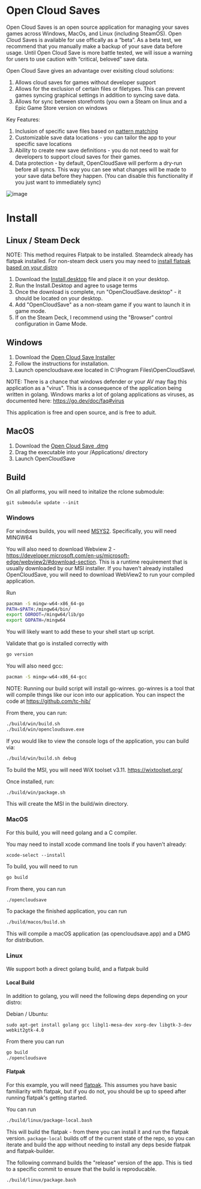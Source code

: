 # Open Cloud Saves 
Open Cloud Saves is an open source application for managing your saves games across Windows, MacOs, and Linux (including SteamOS). Open Cloud Saves is available for use offically as a “beta”. As a beta test, we recommend that you manually make a backup of your save data before usage. Until Open Cloud Save is more battle tested, we will issue a warning for users to use caution with “critical, beloved” save data.

Open Cloud Save gives an advantage over exisiting cloud solutions:

1. Allows cloud saves for games without developer support
2. Allows for the exclusion of certain files or filetypes. This can prevent games syncing graphical settings in addition to syncing save data.
3. Allows for sync between storefronts (you own a Steam on linux and a Epic Game Store version on windows

Key Features:

1. Inclusion of specific save files based on [pattern matching](https://rclone.org/filtering/)
2. Customizable save data locations - you can tailor the app to your specific save locations
3. Ability to create new save definitions - you do not need to wait for developers to support cloud saves for their games.
4. Data protection - by default, OpenCloudSave will perform a dry-run before all syncs. This way you can see what changes will be made to your save data before they happen. (You can disable this functionality if you just want to immediately sync)

<p align="center">

![image](https://user-images.githubusercontent.com/7245174/218942321-510179b1-1f18-4ea6-8e91-6cbabae63672.png)

</p>


# Install

## Linux / Steam Deck

NOTE: This method requires Flatpak to be installed. Steamdeck already has flatpak installed. For non-steam deck users you may need to [install flatpak based on your distro](https://flatpak.org/setup/)

1. Download the [Install.desktop](https://github.com/DavidDeSimone/OpenCloudSaves/releases/download/v0.16.0/Install.desktop) file and place it on your desktop.
2. Run the Install.Desktop and agree to usage terms
3. Once the download is complete, run "OpenCloudSave.desktop" - it should be located on your desktop.
4. Add "OpenCloudSave" as a non-steam game if you want to launch it in game mode.
5. If on the Steam Deck, I recommend using the "Browser" control configuration in Game Mode. 

## Windows

1. Download the [Open Cloud Save Installer](https://github.com/DavidDeSimone/OpenCloudSaves/releases/download/v0.16.0/windows_opencloudsaves_0.16.0_x86_64.msi)
2. Follow the instructions for installation.
3. Launch opencloudsave.exe located in C:\Program Files\OpenCloudSave\

NOTE: There is a chance that windows defender or your AV may flag this application as a "virus". This is a consequence of the application being written in golang. Windows marks a lot of golang applications as viruses, as documented here: 
https://go.dev/doc/faq#virus

This application is free and open source, and is free to aduit.

## MacOS
1. Download the [Open Cloud Save .dmg](https://github.com/DavidDeSimone/OpenCloudSaves/releases/download/v0.16.0/macOS_opencloudsaves_0.16.0_aarch64.dmg)
2. Drag the executable into your /Applications/ directory
3. Launch OpenCloudSave


## Build

On all platforms, you will need to initalize the rclone submodule:

```
git submodule update --init
```

### Windows

For windows builds, you will need [MSYS2](https://www.msys2.org/). Specifically, you will need MINGW64 

You will also need to download Webview 2 - https://developer.microsoft.com/en-us/microsoft-edge/webview2/#download-section. This is a runtime requirement that is usually downloaded by our MSI installer. If you haven't already installed OpenCloudSave, you will need to download WebView2 to run your compiled application. 

Run
```bash
pacman -S mingw-w64-x86_64-go
PATH=$PATH:/mingw64/bin/
export GOROOT=/mingw64/lib/go
export GOPATH=/mingw64
```

You will likely want to add these to your shell start up script.

Validate that go is installed correctly with
```bash
go version
```

You will also need gcc:
```bash
pacman -S mingw-w64-x86_64-gcc
```


NOTE: Running our build script will install go-winres. go-winres is a tool that will compile things like our icon into our application. You can inspect the code at https://github.com/tc-hib/

From there, you can run:
```bash
./build/win/build.sh
./build/win/opencloudsave.exe
```

If you would like to view the console logs of the application, you can build via:

```bash
./build/win/build.sh debug
```

To build the MSI, you will need WiX toolset v3.11. https://wixtoolset.org/

Once installed, run:

```bash
./build/win/package.sh
```

This will create the MSI in the build/win directory.

### MacOS

For this build, you will need golang and a C compiler. 

You may need to install xcode command line tools if you haven't already:

`xcode-select --install`

To build, you will need to run 
```bash
go build
```

From there, you can run 
```bash
./opencloudsave
```

To package the finished application, you can run
```bash
./build/macos/build.sh
```

This will compile a macOS application (as opencloudsave.app) and a DMG for distribution.

### Linux

We support both a direct golang build, and a flatpak build

#### Local Build

In addition to golang, you will need the following deps depending on your distro:

Debian / Ubuntu: 
```
sudo apt-get install golang gcc libgl1-mesa-dev xorg-dev libgtk-3-dev webkit2gtk-4.0
```

From there you can run 
```bash
go build
./opencloudsave
```

#### Flatpak

For this example, you will need [flatpak](https://flatpak.org/setup/). This assumes you have basic familiarity with flatpak, but if  you do not, you should be up to speed after running flatpak's getting started. 

You can run 
```bash
./build/linux/package-local.bash
```

This will build the flatpak - from there you can install it and run the flatpak version. `package-local` builds off of the current state of the repo, so you can iterate and build the app without needing to install any deps beside flatpak and flatpak-builder.


The following command builds the "release" version of the app. This is tied to a specific commit to ensure that the build is reproducable. 
```bash
./build/linux/package.bash
```
